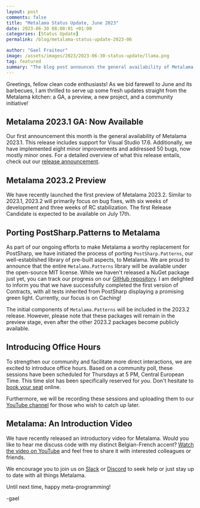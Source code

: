 ```yaml
---
layout: post 
comments: false
title: "Metalama Status Update, June 2023"
date: 2023-06-30 08:00:01 +01:00
categories: [Status Update]
permalink: /blog/metalama-status-update-2023-06

author: "Gael Fraiteur"
image: /assets/images/2023/2023-06-30-status-update/llama.png
tag: featured
summary: "The blog post announces the general availability of Metalama 2023.1, the preview of Metalama 2023.2, the porting of PostSharp.Patterns to Metalama, and the introduction of office hours for direct community interaction."
---
```


Greetings, fellow clean code enthusiasts! As we bid farewell to June and its barbecues, I am thrilled to serve up some fresh updates straight from the Metalama kitchen: a GA, a preview, a new project, and a community initiative!

## Metalama 2023.1 GA: Now Available

Our first announcement this month is the general availability of Metalama 2023.1. This release includes support for Visual Studio 17.6. Additionally, we have implemented eight minor improvements and addressed 50 bugs, now mostly minor ones. For a detailed overview of what this release entails, check out our [release announcement](https://blog.postsharp.net/post/metalama-2023-1-ga).

## Metalama 2023.2 Preview

We have recently launched the first preview of Metalama 2023.2. Similar to 2023.1, 2023.2 will primarily focus on bug fixes, with six weeks of development and three weeks of RC stabilization. The first Release Candidate is expected to be available on July 17th.

## Porting PostSharp.Patterns to Metalama

As part of our ongoing efforts to make Metalama a worthy replacement for PostSharp, we have initiated the process of porting `PostSharp.Patterns`, our well-established library of pre-built aspects, to Metalama. We are proud to announce that the entire `Metalama.Patterns` library will be available under the open-source MIT license. While we haven't released a NuGet package just yet, you can track our progress on our [GitHub repository](https://github.com/postsharp/Metalama.Patterns/tree/develop/2023.2). I am delighted to inform you that we have successfully completed the first version of Contracts, with all tests inherited from PostSharp displaying a promising green light. Currently, our focus is on Caching!

The initial components of `Metalama.Patterns` will be included in the 2023.2 release. However, please note that these packages will remain in the preview stage, even after the other 2023.2 packages become publicly available.

## Introducing Office Hours

To strengthen our community and facilitate more direct interactions, we are excited to introduce office hours. Based on a community poll, these sessions have been scheduled for Thursdays at 5 PM, Central European Time. This time slot has been specifically reserved for _you_. Don't hesitate to [book your seat](https://calendly.com/gaelf/metalama-office-hours) online.

Furthermore, we will be recording these sessions and uploading them to our [YouTube channel](https://www.youtube-nocookie.com/playlist?list=PLsz2cAZTx3-C1faF8DW8ywnwYHsr8c6sW) for those who wish to catch up later.

## Metalama: An Introduction Video

We have recently released an introductory video for Metalama. Would you like to hear me discuss code with my distinct Belgian-French accent? [Watch the video on YouTube](https://www.youtube-nocookie.com/watch?v=hvNKFKW6YZw) and feel free to share it with interested colleagues or friends.

We encourage you to join us on [Slack](https://www.postsharp.net/slack) or [Discord](https://www.postsharp.net/discord) to seek help or just stay up to date with all things Metalama.

Until next time, happy meta-programming!

-gael
